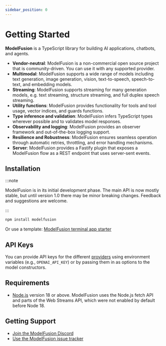 ```yaml
---
sidebar_position: 0
---
```


# Getting Started

**ModelFusion** is a TypeScript library for building AI applications, chatbots, and agents.

- **Vendor-neutral**: ModelFusion is a non-commercial open source project that is community-driven. You can use it with any supported provider.
- **Multimodal**: ModelFusion supports a wide range of models including text generation, image generation, vision, text-to-speech, speech-to-text, and embedding models.
- **Streaming**: ModelFusion supports streaming for many generation models, e.g. text streaming, structure streaming, and full duplex speech streaming.
- **Utility functions**: ModelFusion provides functionality for tools and tool usage, vector indices, and guards functions.
- **Type inference and validation**: ModelFusion infers TypeScript types wherever possible and to validates model responses.
- **Observability and logging**: ModelFusion provides an observer framework and out-of-the-box logging support.
- **Resilience and Robustness**: ModelFusion ensures seamless operation through automatic retries, throttling, and error handling mechanisms.
- **Server**: ModelFusion provides a Fastify plugin that exposes a ModelFusion flow as a REST endpoint that uses server-sent events.

## Installation

:::note

ModelFusion is in its initial development phase. The main API is now mostly stable, but until version 1.0 there may be minor breaking changes. Feedback and suggestions are welcome.

:::

```sh
npm install modelfusion
```

Or use a template: [ModelFusion terminal app starter](https://github.com/lgrammel/modelfusion-terminal-app-starter)

## API Keys

You can provide API keys for the different [providers](/integration/model-provider/) using environment variables (e.g., `OPENAI_API_KEY`) or by passing them in as options to the model constructors.

## Requirements

- [Node.js](https://nodejs.org/en/download/) version 18 or above. ModelFusion uses the Node.js fetch API and parts of the Web Streams API, which were not enabled by default before Node 18.

## Getting Support

- [Join the ModelFusion Discord](https://discord.gg/GqCwYZATem)
- [Use the ModelFusion issue tracker](https://github.com/lgrammel/modelfusion/issues)
